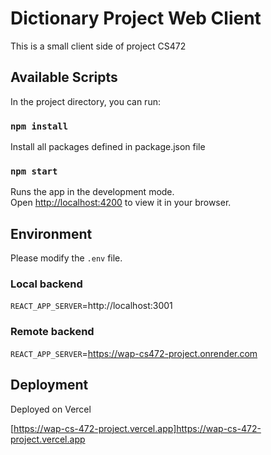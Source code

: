 # Dictionary Project Web Client

This is a small client side of project CS472

## Available Scripts

In the project directory, you can run:

### `npm install`

Install all packages defined in package.json file

### `npm start`

Runs the app in the development mode.\
Open [http://localhost:4200](http://localhost:4200) to view it in your browser.

## Environment

Please modify the `.env` file. 

### Local backend

`REACT_APP_SERVER`=http://localhost:3001

### Remote backend

`REACT_APP_SERVER`=https://wap-cs472-project.onrender.com

## Deployment

Deployed on Vercel

[https://wap-cs-472-project.vercel.app]https://wap-cs-472-project.vercel.app
